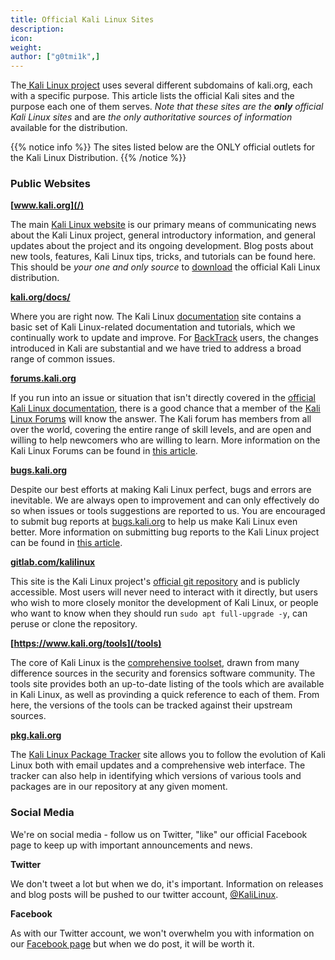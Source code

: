 ```yaml
---
title: Official Kali Linux Sites
description:
icon:
weight:
author: ["g0tmi1k",]
---
```


The[ Kali Linux project](/) uses several different subdomains of kali.org, each with a specific purpose. This article lists the official Kali sites and the purpose each one of them serves. _Note that these sites are the **only** official Kali Linux sites_ and are _the only authoritative sources of information_ available for the distribution.

{{% notice info %}}
The sites listed below are the ONLY official outlets for the Kali Linux Distribution.
{{% /notice %}}

### Public Websites

**[www.kali.org](/)**

The main [Kali Linux website](/) is our primary means of communicating news about the Kali Linux project, general introductory information, and general updates about the project and its ongoing development.
Blog posts about new tools, features, Kali Linux tips, tricks, and tutorials can be found here. This should be _your one and only source_ to [download](/get-kali-/) the official Kali Linux distribution.

**[kali.org/docs/](/docs/)**

Where you are right now. The Kali Linux [documentation](/docs/) site contains a basic set of Kali Linux-related documentation and tutorials, which we continually work to update and improve.
For [BackTrack](https://www.backtrack-linux.org/) users, the changes introduced in Kali are substantial and we have tried to address a broad range of common issues.

**[forums.kali.org](https://forums.kali.org/)**

If you run into an issue or situation that isn't directly covered in the [official Kali Linux documentation](/docs/), there is a good chance that a member of the [Kali Linux Forums](https://forums.kali.org/) will know the answer. The Kali forum has members from all over the world, covering the entire range of skill levels, and are open and willing to help newcomers who are willing to learn.
More information on the Kali Linux Forums can be found in [this article](/docs/community/kali-linux-community-forums/).

**[bugs.kali.org](https://bugs.kali.org/)**

Despite our best efforts at making Kali Linux perfect, bugs and errors are inevitable. We are always open to improvement and can only effectively do so when issues or tools suggestions are reported to us. You are encouraged to submit bug reports at [bugs.kali.org](https://bugs.kali.org/) to help us make Kali Linux even better.
More information on submitting bug reports to the Kali Linux project can be found in [this article](/docs/community/submitting-issues-kali-bug-tracker/).

**[gitlab.com/kalilinux](https://gitlab.com/kalilinux/)**

This site is the Kali Linux project's [official git repository](https://gitlab.com/kalilinux) and is publicly accessible. Most users will never need to interact with it directly, but users who wish to more closely monitor the development of Kali Linux, or people who want to know when they should run `sudo apt full-upgrade -y`, can peruse or clone the repository.

**[https://www.kali.org/tools](/tools)**

The core of Kali Linux is the [comprehensive toolset](/tools), drawn from many difference sources in the security and forensics software community. The tools site provides both an up-to-date listing of the tools which are available in Kali Linux, as well as provinding a quick reference to each of them. From here, the versions of the tools can be tracked against their upstream sources.

**[pkg.kali.org](https://pkg.kali.org/)**

The [Kali Linux Package Tracker](https://pkg.kali.org/) site allows you to follow the evolution of Kali Linux both with email updates and a comprehensive web interface. The tracker can also help in identifying which versions of various tools and packages are in our repository at any given moment.

### Social Media

We're on social media - follow us on Twitter, "like" our official Facebook page to keep up with important announcements and news.

**Twitter**

We don't tweet a lot but when we do, it's important. Information on releases and blog posts will be pushed to our twitter account, [@KaliLinux](https://twitter.com/kalilinux).

**Facebook**

As with our Twitter account, we won't overwhelm you with information on our [Facebook page](https://www.facebook.com/Kali-Linux) but when we do post, it will be worth it.
